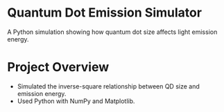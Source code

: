 # Quantum Dot Emission Simulator  
A Python simulation showing how quantum dot size affects light emission energy.

# Project Overview
- Simulated the inverse-square relationship between QD size and emission energy.
- Used Python with NumPy and Matplotlib.
